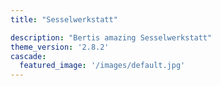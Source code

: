 ```yaml
---
title: "Sesselwerkstatt"

description: "Bertis amazing Sesselwerkstatt"
theme_version: '2.8.2'
cascade:
  featured_image: '/images/default.jpg'
---
```


